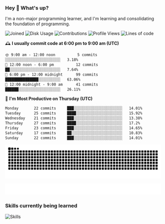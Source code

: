 ### Hey :wave: What's up?

I'm a non-major programming learner, and I'm learning and consolidating the foundation of programming.

<!--START_SECTION:waka-->
![Joined](http://img.shields.io/badge/Joined-8%20years%20ago-6D67E4?style=flat&labelColor=453C67)
![Disk Usage](http://img.shields.io/badge/Github%27s%20Storage-604.3%20MB-FD841F?style=flat&labelColor=E14D2A)
![Contributions](http://img.shields.io/badge/Contributions%20in%202024-236-7DCE13?style=flat&labelColor=2B7A0B)
![Profile Views](http://img.shields.io/badge/Profile%20Views-0-3AB4F2?style=flat&labelColor=0078AA)
![Lines of code](https://img.shields.io/badge/Lines%20of%20code-2%20Million%20Lines%20of%20code-FF8B8B?style=flat&labelColor=EB4747)

🕰️ **I usually commit code at 6:00 pm to 9:00 am (UTC)** 

```text
🌞 9:00 am - 12:00 noon          5 commits      ░░░░░░░░░░░░░░░░░░░░░░░░░   3.18% 
🌆 12:00 noon - 6:00 pm          12 commits     ██░░░░░░░░░░░░░░░░░░░░░░░   7.64% 
🌃 6:00 pm - 12:00 midnight      99 commits     ███████████████░░░░░░░░░░   63.06% 
🌙 12:00 midnight - 9:00 am      41 commits     ██████░░░░░░░░░░░░░░░░░░░   26.11%
```
📅 **I'm Most Productive on Thursday (UTC)** 

```text
Monday       22 commits     ███░░░░░░░░░░░░░░░░░░░░░░   14.01% 
Tuesday      25 commits     ████░░░░░░░░░░░░░░░░░░░░░   15.92% 
Wednesday    21 commits     ███░░░░░░░░░░░░░░░░░░░░░░   13.38% 
Thursday     27 commits     ████░░░░░░░░░░░░░░░░░░░░░   17.2% 
Friday       23 commits     ███░░░░░░░░░░░░░░░░░░░░░░   14.65% 
Saturday     17 commits     ██░░░░░░░░░░░░░░░░░░░░░░░   10.83% 
Sunday       22 commits     ███░░░░░░░░░░░░░░░░░░░░░░   14.01%
```

<!--END_SECTION:waka-->

![Snake animation](https://raw.githubusercontent.com/dirname/dirname/output/snake.svg)

![metrics](github-metrics.svg)

### Skills currently being learned

![Skills](https://skillicons.dev/icons?i=linux,rust,go,solidity,typescript,bash,git,postgres,mysql,redis,mongo,docker,kubernetes,grafana,prometheus)
